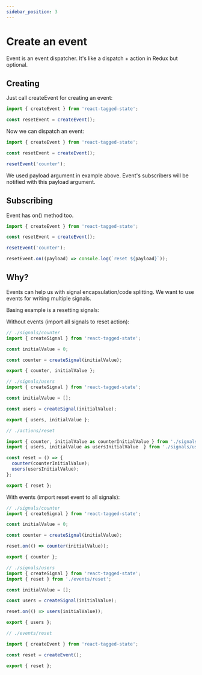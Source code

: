 ```yaml
---
sidebar_position: 3
---
```


# Create an event

Event is an event dispatcher. It's like a dispatch + action in Redux but optional.

## Creating

Just call createEvent for creating an event:

```typescript
import { createEvent } from 'react-tagged-state';

const resetEvent = createEvent();
```

Now we can dispatch an event:

```typescript
import { createEvent } from 'react-tagged-state';

const resetEvent = createEvent();

resetEvent('counter');
```

We used payload argument in example above. Event's subscribers will be notified with this payload argument.

## Subscribing

Event has on() method too.

```typescript
import { createEvent } from 'react-tagged-state';

const resetEvent = createEvent();

resetEvent('counter');

resetEvent.on((payload) => console.log(`reset ${payload}`));
```

## Why?

Events can help us with signal encapsulation/code splitting. We want to use events for writing multiple signals.

Basing example is a resetting signals:

Without events (import all signals to reset action):

```typescript
// ./signals/counter
import { createSignal } from 'react-tagged-state';

const initialValue = 0;

const counter = createSignal(initialValue);

export { counter, initialValue };
```

```typescript
// ./signals/users
import { createSignal } from 'react-tagged-state';

const initialValue = [];

const users = createSignal(initialValue);

export { users, initialValue };
```

```typescript
// ./actions/reset

import { counter, initialValue as counterInitialValue } from './signals/counter';
import { users, initialValue as usersInitialValue  } from './signals/users';

const reset = () => {
  counter(counterInitialValue);
  users(usersInitialValue);
};

export { reset };
```

With events (import reset event to all signals):

```typescript
// ./signals/counter
import { createSignal } from 'react-tagged-state';

const initialValue = 0;

const counter = createSignal(initialValue);

reset.on(() => counter(initialValue));

export { counter };
```

```typescript
// ./signals/users
import { createSignal } from 'react-tagged-state';
import { reset } from './events/reset';

const initialValue = [];

const users = createSignal(initialValue);

reset.on(() => users(initialValue));

export { users };
```

```typescript
// ./events/reset

import { createEvent } from 'react-tagged-state';

const reset = createEvent();

export { reset };
```
